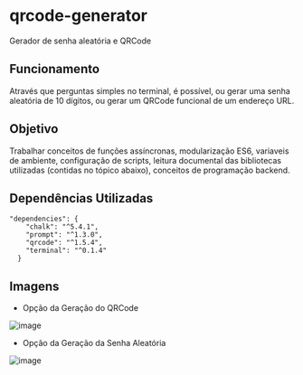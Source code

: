 # qrcode-generator
Gerador de senha aleatória e QRCode

## Funcionamento
Através que perguntas simples no terminal, é possível, ou gerar uma senha aleatória de 10 dígitos, ou gerar um QRCode funcional de um endereço URL.

## Objetivo
Trabalhar conceitos de funções assíncronas, modularização ES6, variaveis de ambiente, configuração de scripts, leitura documental das bibliotecas utilizadas (contidas no tópico abaixo), conceitos de programação backend.

## Dependências Utilizadas
```
"dependencies": {
    "chalk": "^5.4.1",
    "prompt": "^1.3.0",
    "qrcode": "^1.5.4",
    "terminal": "^0.1.4"
  }

```

## Imagens
* Opção da Geração do QRCode

  
![image](https://github.com/user-attachments/assets/36286b3b-1ffc-42c6-a708-9fb543783cc6)

* Opção da Geração da Senha Aleatória

  
![image](https://github.com/user-attachments/assets/11aa18e4-75ca-48ef-9bd8-c1aebc5c898d)





